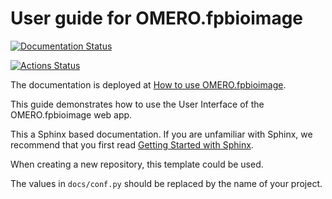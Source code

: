 # User guide for OMERO.fpbioimage
[![Documentation Status](https://readthedocs.org/projects/omero-guide-fpbioimage/badge/?version=latest)](https://omero-guides.readthedocs.io/en/latest/fpbioimage/docs/index.html)


[![Actions Status](https://github.com/ome/omero-guide-fpbioimage/workflows/sphinx/badge.svg)](https://github.com/ome/omero-guide-fpbioimage/actions)

The documentation is deployed at [How to use OMERO.fpbioimage](https://omero-guides.readthedocs.io/en/latest/fpbioimage/docs/index.html).

This guide demonstrates how to use the User Interface of the OMERO.fpbioimage web app.


This a Sphinx based documentation. 
If you are unfamiliar with Sphinx, we recommend that you first read 
[Getting Started with Sphinx](https://docs.readthedocs.io/en/stable/intro/getting-started-with-sphinx.html).

When creating a new repository, this template could be used.

The values in ``docs/conf.py`` should be replaced by the name of your project.
